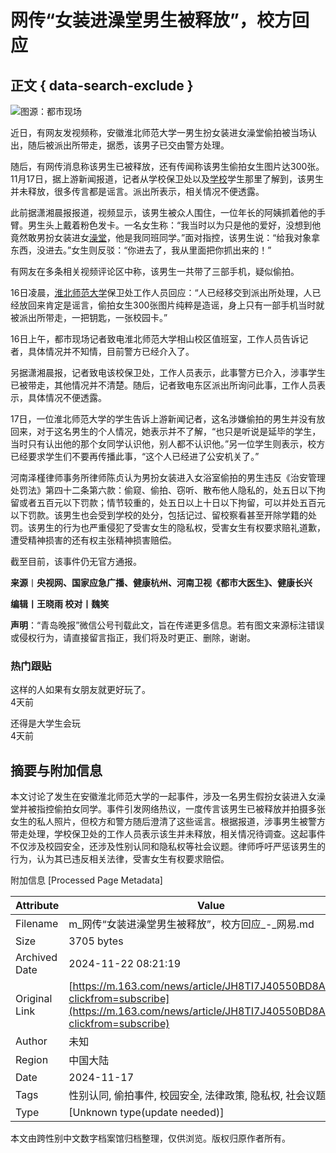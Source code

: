 # 网传“女装进澡堂男生被释放”，校方回应

## 正文 { data-search-exclude }


![图源：都市现场](https://nimg.ws.126.net/?url=http%3A%2F%2Fdingyue.ws.126.net%2F2024%2F1118%2Fb1160cc8j00sn4de70026d200j60127g00j60127.jpg&thumbnail=750x2147483647&quality=75&type=jpg)

近日，有网友发视频称，安徽淮北师范大学一男生扮女装进女澡堂偷拍被当场认出，随后被派出所带走，据悉，该男子已交由警方处理。

随后，有网传消息称该男生已被释放，还有传闻称该男生偷拍女生图片达300张。11月17日，据上游新闻报道，记者从学校保卫处以及[学校](https://news.163.com/news/search?keyword=%E5%AD%A6%E6%A0%A1)学生那里了解到，该男生并未释放，很多传言都是谣言。派出所表示，相关情况不便透露。

此前据潇湘晨报报道，视频显示，该男生被众人围住，一位年长的阿姨抓着他的手臂。男生头上戴着粉色发卡。一名女生称：“我当时以为只是他的爱好，没想到他竟然敢男扮女装进女[澡堂](https://news.163.com/news/search?keyword=%E6%BE%A1%E5%A0%82)，他是我同班同学。”面对指控，该男生说：“给我对象拿东西，没进去。”女生则反驳：“你进去了，我从里面把你抓出来的！”

有网友在多条相关视频评论区中称，该男生一共带了三部手机，疑似偷拍。

16日凌晨，[淮北师范大学](https://news.163.com/news/search?keyword=%E6%B7%AE%E5%8C%97%E5%B8%88%E8%8C%83%E5%A4%A7%E5%AD%A6)保卫处工作人员回应：“人已经移交到派出所处理，人已经放回来肯定是谣言，偷拍女生300张图片纯粹是造谣，身上只有一部手机当时就被派出所带走，一把钥匙，一张校园卡。”

16日上午，都市现场记者致电淮北师范大学相山校区值班室，工作人员告诉记者，具体情况并不知情，目前警方已经介入了。

另据潇湘晨报，记者致电该校保卫处，工作人员表示，此事警方已介入，涉事学生已被带走，其他情况并不清楚。随后，记者致电东区派出所询问此事，工作人员表示，具体情况不便透露。

17日，一位淮北师范大学的学生告诉上游新闻记者，这名涉嫌偷拍的男生并没有放回来，对于这名男生的个人情况，她表示并不了解，“也只是听说是延毕的学生，当时只有认出他的那个女同学认识他，别人都不认识他。”另一位学生则表示，校方已经要求学生们不要再传播此事，“这个人已经进了公安机关了。”

河南泽槿律师事务所律师陈贞认为男扮女装进入女浴室偷拍的男生违反《治安管理处罚法》第四十二条第六款：偷窥、偷拍、窃听、散布他人隐私的，处五日以下拘留或者五百元以下罚款；情节较重的，处五日以上十日以下拘留，可以并处五百元以下罚款。该男生也会受到学校的处分，包括记过、留校察看甚至开除学籍的处罚。该男生的行为也严重侵犯了受害女生的隐私权，受害女生有权要求赔礼道歉，遭受精神损害的还有权主张精神损害赔偿。

截至目前，该事件仍无官方通报。

**来源**丨**央视网、国家应急广播、健康杭州、河南卫视《都市大医生》、健康长兴**

**编辑丨王晓雨 校对丨魏笑**

**声明**：“青岛晚报”微信公号刊载此文，旨在传递更多信息。若有图文来源标注错误或侵权行为，请直接留言指正，我们将及时更正、删除，谢谢。

### 热门跟贴

这样的人如果有女朋友就更好玩了。  
4天前

还得是大学生会玩  
4天前

## 摘要与附加信息

<!-- tcd_abstract -->
本文讨论了发生在安徽淮北师范大学的一起事件，涉及一名男生假扮女装进入女澡堂并被指控偷拍女同学。事件引发网络热议，一度传言该男生已被释放并拍摄多张女生的私人照片，但校方和警方随后澄清了这些谣言。根据报道，涉事男生被警方带走处理，学校保卫处的工作人员表示该生并未释放，相关情况待调查。这起事件不仅涉及校园安全，还涉及性别认同和隐私权等社会议题。律师呼吁严惩该男生的行为，认为其已违反相关法律，受害女生有权要求赔偿。
<!-- tcd_abstract_end -->

附加信息 [Processed Page Metadata]

| Attribute       | Value                                  |
|-----------------|----------------------------------------|
| Filename        | m_网传“女装进澡堂男生被释放”，校方回应_-_网易.md                             |
| Size            | 3705 bytes                           |
| Archived Date   | 2024-11-22 08:21:19                             |
| Original Link   | [https://m.163.com/news/article/JH8TI7J40550BD8A.html?clickfrom=subscribe](https://m.163.com/news/article/JH8TI7J40550BD8A.html?clickfrom=subscribe)                       |
| Author          | 未知                               |
| Region          | 中国大陆                               |
| Date            | 2024-11-17                                 |
| Tags            | 性别认同, 偷拍事件, 校园安全, 法律政策, 隐私权, 社会议题                                 |
| Type            | [Unknown type(update needed)]                                 |
<!-- tcd_table_end -->

本文由跨性别中文数字档案馆归档整理，仅供浏览。版权归原作者所有。
